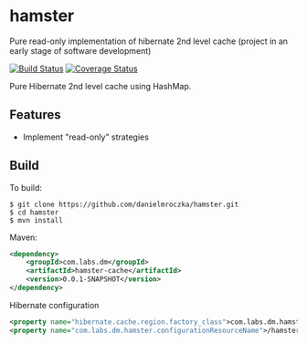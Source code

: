 # hamster
Pure read-only implementation of hibernate 2nd level cache (project in an early stage of software development)

[![Build Status](https://travis-ci.org/danielmroczka/hamster.png?branch=master)](https://travis-ci.org/danielmroczka/hamster)
[![Coverage Status](https://coveralls.io/repos/danielmroczka/hamster/badge.png?branch=master)](https://coveralls.io/r/danielmroczka/hamster?branch=master)

Pure Hibernate 2nd level cache using HashMap. 

## Features

* Implement "read-only" strategies 

## Build

To build:

```
$ git clone https://github.com/danielmroczka/hamster.git
$ cd hamster
$ mvn install
```

Maven:

```xml
<dependency>
	<groupId>com.labs.dm</groupId>
  	<artifactId>hamster-cache</artifactId>
	<version>0.0.1-SNAPSHOT</version>
</dependency>
```

Hibernate configuration

```xml
<property name="hibernate.cache.region.factory_class">com.labs.dm.hamster.cache.HamsterRegionFactory</property>
<property name="com.labs.dm.hamster.configurationResourceName">/hamster.xml</property>
```

